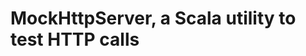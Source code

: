 MockHttpServer, a Scala utility to test HTTP calls
================================================





